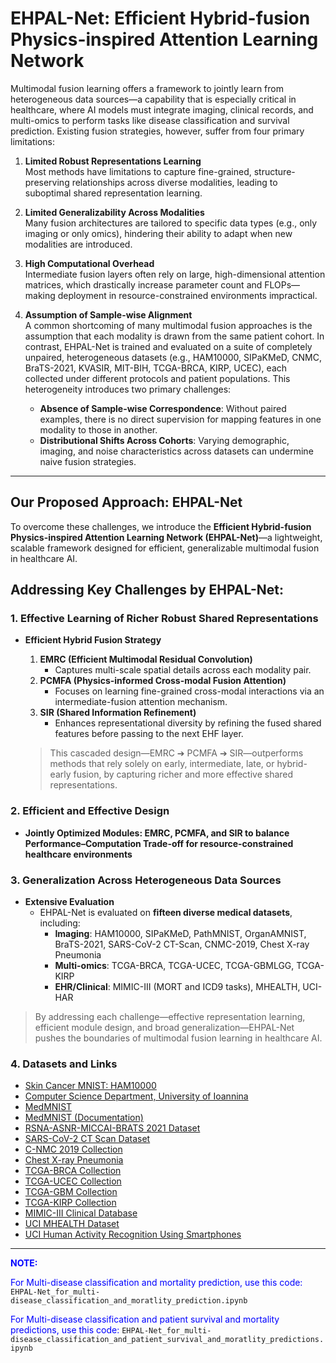 # EHPAL-Net: Efficient Hybrid-fusion Physics-inspired Attention Learning Network

Multimodal fusion learning offers a framework to jointly learn from heterogeneous data sources—a capability that is especially critical in healthcare, where AI models must integrate imaging, clinical records, and multi-omics to perform tasks like disease classification and survival prediction. Existing fusion strategies, however, suffer from four primary limitations:

1. **Limited Robust Representations Learning**  
   Most methods have limitations to capture fine-grained, structure-preserving relationships across diverse modalities, leading to suboptimal shared representation learning.

2. **Limited Generalizability Across Modalities**  
   Many fusion architectures are tailored to specific data types (e.g., only imaging or only omics), hindering their ability to adapt when new modalities are introduced.

3. **High Computational Overhead**  
   Intermediate fusion layers often rely on large, high-dimensional attention matrices, which drastically increase parameter count and FLOPs—making deployment in resource-constrained environments impractical.

4. **Assumption of Sample-wise Alignment**  
   A common shortcoming of many multimodal fusion approaches is the assumption that each modality is drawn from the same patient cohort. In contrast, EHPAL-Net is trained and evaluated on a suite of completely unpaired, heterogeneous datasets (e.g., HAM10000, SIPaKMeD, CNMC, BraTS-2021, KVASIR, MIT-BIH, TCGA-BRCA, KIRP, UCEC), each collected under different protocols and patient populations. This heterogeneity introduces two primary challenges:  
   - **Absence of Sample-wise Correspondence**: Without paired examples, there is no direct supervision for mapping features in one modality to those in another.  
   - **Distributional Shifts Across Cohorts**: Varying demographic, imaging, and noise characteristics across datasets can undermine naive fusion strategies.  


---

## Our Proposed Approach: EHPAL-Net

To overcome these challenges, we introduce the **Efficient Hybrid-fusion Physics-inspired Attention Learning Network (EHPAL-Net)**—a lightweight, scalable framework designed for efficient, generalizable multimodal fusion in healthcare AI. 

## Addressing Key Challenges by EHPAL-Net:

### 1. Effective Learning of Richer Robust Shared Representations

- **Efficient Hybrid Fusion Strategy**  
  1. **EMRC (Efficient Multimodal Residual Convolution)**  
     - Captures multi-scale spatial details across each modality pair.  
  2. **PCMFA (Physics-informed Cross-modal Fusion Attention)**  
     - Focuses on learning fine-grained cross-modal interactions via an intermediate-fusion attention mechanism.  
  3. **SIR (Shared Information Refinement)**  
     - Enhances representational diversity by refining the fused shared features before passing to the next EHF layer.  

  > This cascaded design—EMRC ➔ PCMFA ➔ SIR—outperforms methods that rely solely on early, intermediate, late, or hybrid-early fusion, by capturing richer and more effective shared representations.

### 2. Efficient and Effective Design

- **Jointly Optimized Modules: EMRC, PCMFA, and SIR to balance Performance–Computation Trade-off for resource-constrained healthcare environments**  
  
### 3. Generalization Across Heterogeneous Data Sources

- **Extensive Evaluation**  
  - EHPAL-Net is evaluated on **fifteen diverse medical datasets**, including:  
    - **Imaging**: HAM10000, SIPaKMeD, PathMNIST, OrganAMNIST, BraTS-2021, SARS-CoV-2 CT-Scan, CNMC-2019, Chest X-ray Pneumonia  
    - **Multi-omics**: TCGA-BRCA, TCGA-UCEC, TCGA-GBMLGG, TCGA-KIRP  
    - **EHR/Clinical**: MIMIC-III (MORT and ICD9 tasks), MHEALTH, UCI-HAR  

> By addressing each challenge—effective representation learning, efficient module design, and broad generalization—EHPAL-Net pushes the boundaries of multimodal fusion learning in healthcare AI.

### 4. Datasets and Links

- [Skin Cancer MNIST: HAM10000](https://www.kaggle.com/datasets/kmader/skin-cancer-mnist-ham10000)
- [Computer Science Department, University of Ioannina](https://www.cs.uoi.gr/)
- [MedMNIST](https://medmnist.com/)
- [MedMNIST (Documentation)](https://medmnist.com/)
- [RSNA-ASNR-MICCAI-BRATS 2021 Dataset](https://www.cancerimagingarchive.net/analysis-result/rsna-asnr-miccai-brats-2021/)
- [SARS-CoV-2 CT Scan Dataset](https://www.kaggle.com/datasets/plameneduardo/sarscov2-ctscan-dataset)
- [C-NMC 2019 Collection](https://www.cancerimagingarchive.net/collection/c-nmc-2019/)
- [Chest X-ray Pneumonia](https://www.kaggle.com/datasets/paultimothymooney/chest-xray-pneumonia)
- [TCGA-BRCA Collection](https://www.cancerimagingarchive.net/collection/tcga-brca/)
- [TCGA-UCEC Collection](https://www.cancerimagingarchive.net/collection/tcga-ucec/)
- [TCGA-GBM Collection](https://www.cancerimagingarchive.net/collection/tcga-gbm/)
- [TCGA-KIRP Collection](https://www.cancerimagingarchive.net/collection/tcga-kirp/)
- [MIMIC-III Clinical Database](https://physionet.org/content/mimiciii/1.4/)
- [UCI MHEALTH Dataset](https://archive.ics.uci.edu/dataset/319/mhealth+dataset)
- [UCI Human Activity Recognition Using Smartphones](https://archive.ics.uci.edu/dataset/240/human+activity+recognition+using+smartphones/)

---


<p><span style="color:blue;"><strong>NOTE:</strong></span></p>

<p><span style="color:blue;">For Multi-disease classification and mortality prediction, use this code:</span>  
<code>EHPAL-Net_for_multi-disease_classification_and_moratlity_prediction.ipynb</code></p>

<p><span style="color:blue;">For Multi-disease classification and patient survival and mortality predictions, use this code:</span>  
<code>EHPAL-Net_for_multi-disease_classification_and_patient_survival_and_moratlity_predictions.ipynb</code></p>


